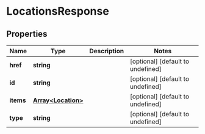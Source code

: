 # LocationsResponse

## Properties
| Name | Type | Description | Notes |
| ------------ | ------------- | ------------- | ------------- |
| **href** | **string** |  | [optional] [default to undefined] |
| **id** | **string** |  | [optional] [default to undefined] |
| **items** | [**Array&lt;Location&gt;**](Location.md) |  | [optional] [default to undefined] |
| **type** | **string** |  | [optional] [default to undefined] |


